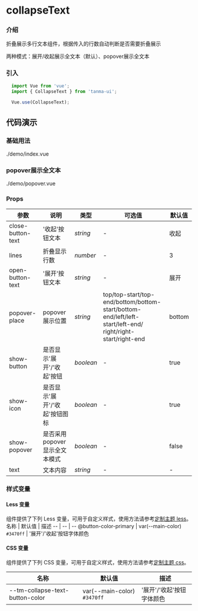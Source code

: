 # collapseText

### 介绍

折叠展示多行文本组件，根据传入的行数自动判断是否需要折叠展示

两种模式：展开/收起展示全文本（默认）、popover展示全文本

### 引入

```js
  import Vue from 'vue';
  import { CollapseText } from 'tanma-ui';
  
  Vue.use(CollapseText);
```

## 代码演示

### 基础用法

<demo-code>./demo/index.vue</demo-code>

### popover展示全文本

<demo-code>./demo/popover.vue</demo-code>
### Props
参数 | 说明 | 类型 | 可选值 | 默认值 
-- | -- | -- | -- | --
close-button-text | '收起'按钮文本 | _string_ | - | 收起
lines | 折叠显示行数 | _number_ | - | 3
open-button-text | '展开'按钮文本 | _string_ | - | 展开
popover-place | popover展示位置 | _string_ | top/top-start/top-end/bottom/bottom-<br>start/bottom-end/left/left-start/left-end/<br>right/right-start/right-end | bottom
show-button | 是否显示'展开'/'收起'按钮 | _boolean_ | - | true
show-icon | 是否显示'展开'/'收起'按钮图标 | _boolean_ | - | true
show-popover | 是否采用popover显示全文本模式 | _boolean_ | - | false
text | 文本内容 | _string_ | - | -

### 样式变量

#### Less 变量

组件提供了下列 Less 变量，可用于自定义样式，使用方法请参考[定制主题 less](#/theme)。
名称 | 默认值 | 描述
-- | -- | --
@button-color-primary | var(--main-color) `#3470ff` | '展开'/'收起'按钮字体颜色

#### CSS 变量

组件提供了下列 CSS 变量，可用于自定义样式，使用方法请参考[定制主题 css](#/theme2)。

名称 | 默认值 | 描述
-- | -- | --
--tm-collapse-text-button-color | var(--main-color) `#3470ff` | '展开'/'收起'按钮字体颜色